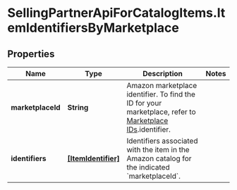 # SellingPartnerApiForCatalogItems.ItemIdentifiersByMarketplace

## Properties

Name | Type | Description | Notes
------------ | ------------- | ------------- | -------------
**marketplaceId** | **String** | Amazon marketplace identifier. To find the ID for your marketplace, refer to [Marketplace IDs](https://developer-docs.amazon.com/sp-api/docs/marketplace-ids).identifier. | 
**identifiers** | [**[ItemIdentifier]**](ItemIdentifier.md) | Identifiers associated with the item in the Amazon catalog for the indicated &#x60;marketplaceId&#x60;. | 


